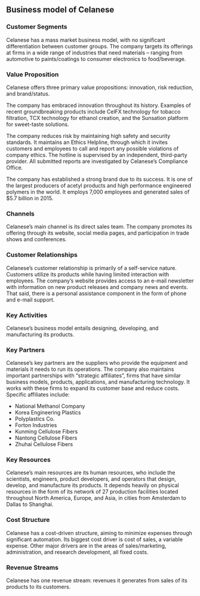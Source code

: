Business model of Celanese
--------------------------

 ### Customer Segments

 Celanese has a mass market business model, with no significant differentiation between customer groups. The company targets its offerings at firms in a wide range of industries that need materials – ranging from automotive to paints/coatings to consumer electronics to food/beverage.

 ### Value Proposition

 Celanese offers three primary value propositions: innovation, risk reduction, and brand/status.

 The company has embraced innovation throughout its history. Examples of recent groundbreaking products include CelFX technology for tobacco filtration, TCX technology for ethanol creation, and the Sunsation platform for sweet-taste solutions.

 The company reduces risk by maintaining high safety and security standards. It maintains an Ethics Helpline, through which it invites customers and employees to call and report any possible violations of company ethics. The hotline is supervised by an independent, third-party provider. All submitted reports are investigated by Celanese’s Compliance Office.

 The company has established a strong brand due to its success. It is one of the largest producers of acetyl products and high performance engineered polymers in the world. It employs 7,000 employees and generated sales of $5.7 billion in 2015.

 ### Channels

 Celanese’s main channel is its direct sales team. The company promotes its offering through its website, social media pages, and participation in trade shows and conferences.

 ### Customer Relationships

 Celanese’s customer relationship is primarily of a self-service nature. Customers utilize its products while having limited interaction with employees. The company’s website provides access to an e-mail newsletter with information on new product releases and company news and events. That said, there is a personal assistance component in the form of phone and e-mail support.

 ### Key Activities

 Celanese’s business model entails designing, developing, and manufacturing its products.

 ### Key Partners

 Celanese’s key partners are the suppliers who provide the equipment and materials it needs to run its operations. The company also maintains important partnerships with “strategic affiliates”, firms that have similar business models, products, applications, and manufacturing technology. It works with these firms to expand its customer base and reduce costs. Specific affiliates include:

  * National Methanol Company
 * Korea Engineering Plastics
 * Polyplastics Co.
 * Forton Industries
 * Kunming Cellulose Fibers
 * Nantong Cellulose Fibers
 * Zhuhai Cellulose Fibers
  ### Key Resources

 Celanese’s main resources are its human resources, who include the scientists, engineers, product developers, and operators that design, develop, and manufacture its products. It depends heavily on physical resources in the form of its network of 27 production facilities located throughout North America, Europe, and Asia, in cities from Amsterdam to Dallas to Shanghai.

 ### Cost Structure

 Celanese has a cost-driven structure, aiming to minimize expenses through significant automation. Its biggest cost driver is cost of sales, a variable expense. Other major drivers are in the areas of sales/marketing, administration, and research development, all fixed costs.

 ### Revenue Streams

 Celanese has one revenue stream: revenues it generates from sales of its products to its customers.